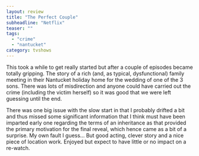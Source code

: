 ```yaml
---
layout: review
title: "The Perfect Couple"
subheadline: "Netflix"
teaser: ""
tags:
  - "crime"
  - "nantucket"
category: tvshows
---
```


This took a while to get really started but after a couple of episodes became totally gripping. The story
of a rich (and, as typical, dysfunctional) family meeting in their Nantucket holiday home for the wedding
of one of the 3 sons. There was lots of misdirection and anyone could have carried out the crime (including
the victim herself) so it was good that we were left guessing until the end.

There was one big issue with the slow start in that I probably drifted a bit and thus missed some significant
information that I think must have been imparted early one regarding the terms of an inheritance as that provided
the primary motivation for the final reveal, which hence came as a bit of a surprise. My own fault I guess... But
good acting, clever story and a nice piece of location work. Enjoyed but expect to have little or no impact on
a re-watch.
